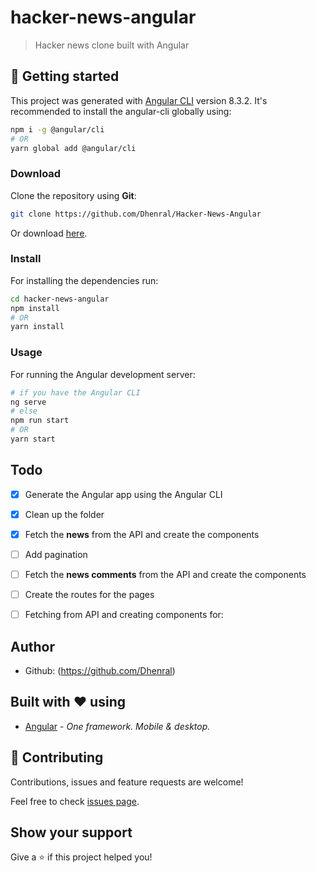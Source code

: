 # hacker-news-angular


> Hacker news clone built with Angular

## 🚀 Getting started

This project was generated with [Angular CLI](https://github.com/angular/angular-cli) version 8.3.2. It's recommended to install the angular-cli globally using:

```bash
npm i -g @angular/cli
# OR
yarn global add @angular/cli
```

### Download

Clone the repository using **Git**:
```bash
git clone https://github.com/Dhenral/Hacker-News-Angular
```
Or download [here](https://github.com/Dhenral/Hacker-News-Angular/archive/develop.zip).

### Install

For installing the dependencies run:

```sh
cd hacker-news-angular
npm install
# OR
yarn install
```

### Usage

For running the Angular development server:

```sh
# if you have the Angular CLI
ng serve
# else 
npm run start
# OR
yarn start
```

## Todo

- [x] Generate the Angular app using the Angular CLI
- [x] Clean up the folder
- [x] Fetch the **news** from the API and create the components
- [ ] Add pagination
- [ ] Fetch the **news comments** from the API and create the components
- [ ] Create the routes for the pages
- [ ] Fetching from API and creating components for:


## Author



* Github: (https://github.com/Dhenral)

## Built with :heart: using
* [Angular](https://angular.io/) - _One framework.
Mobile & desktop._

## 🤝 Contributing

Contributions, issues and feature requests are welcome!

Feel free to check [issues page](https://https://github.com/Dhenral/Hacker-News-Angular/issues).

## Show your support

Give a ⭐️ if this project helped you!
